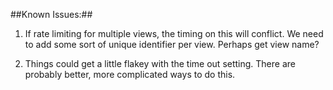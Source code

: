 ##Known Issues:##

1. If rate limiting for multiple views, the timing on this will conflict. We need to add some sort of unique identifier per view. Perhaps get view name?

1. Things could get a little flakey with the time out setting. There are probably better, more complicated ways to do this.
